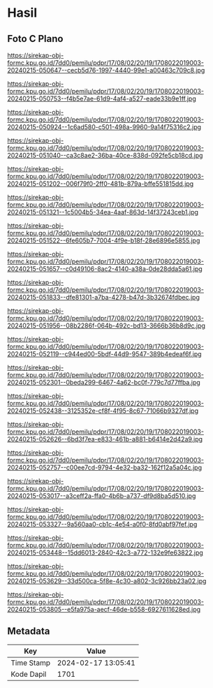 # Hasil

## Foto C Plano

https://sirekap-obj-formc.kpu.go.id/7dd0/pemilu/pdpr/17/08/02/20/19/1708022019003-20240215-050647--cecb5d76-1997-4440-99e1-a00463c709c8.jpg

https://sirekap-obj-formc.kpu.go.id/7dd0/pemilu/pdpr/17/08/02/20/19/1708022019003-20240215-050753--f4b5e7ae-61d9-4af4-a527-eade33b9e1ff.jpg

https://sirekap-obj-formc.kpu.go.id/7dd0/pemilu/pdpr/17/08/02/20/19/1708022019003-20240215-050924--1c6ad580-c501-498a-9960-9a14f75316c2.jpg

https://sirekap-obj-formc.kpu.go.id/7dd0/pemilu/pdpr/17/08/02/20/19/1708022019003-20240215-051040--ca3c8ae2-36ba-40ce-838d-092fe5cb18cd.jpg

https://sirekap-obj-formc.kpu.go.id/7dd0/pemilu/pdpr/17/08/02/20/19/1708022019003-20240215-051202--006f79f0-2ff0-481b-879a-bffe551815dd.jpg

https://sirekap-obj-formc.kpu.go.id/7dd0/pemilu/pdpr/17/08/02/20/19/1708022019003-20240215-051321--1c5004b5-34ea-4aaf-863d-14f37243ceb1.jpg

https://sirekap-obj-formc.kpu.go.id/7dd0/pemilu/pdpr/17/08/02/20/19/1708022019003-20240215-051522--6fe605b7-7004-4f9e-b18f-28e6896e5855.jpg

https://sirekap-obj-formc.kpu.go.id/7dd0/pemilu/pdpr/17/08/02/20/19/1708022019003-20240215-051657--c0d49106-8ac2-4140-a38a-0de28dda5a61.jpg

https://sirekap-obj-formc.kpu.go.id/7dd0/pemilu/pdpr/17/08/02/20/19/1708022019003-20240215-051833--dfe81301-a7ba-4278-b47d-3b32674fdbec.jpg

https://sirekap-obj-formc.kpu.go.id/7dd0/pemilu/pdpr/17/08/02/20/19/1708022019003-20240215-051956--08b2286f-064b-492c-bd13-3666b36b8d9c.jpg

https://sirekap-obj-formc.kpu.go.id/7dd0/pemilu/pdpr/17/08/02/20/19/1708022019003-20240215-052119--c944ed00-5bdf-44d9-9547-389b4edeaf6f.jpg

https://sirekap-obj-formc.kpu.go.id/7dd0/pemilu/pdpr/17/08/02/20/19/1708022019003-20240215-052301--0beda299-6467-4a62-bc0f-779c7d77ffba.jpg

https://sirekap-obj-formc.kpu.go.id/7dd0/pemilu/pdpr/17/08/02/20/19/1708022019003-20240215-052438--3125352e-cf8f-4f95-8c67-71066b9327df.jpg

https://sirekap-obj-formc.kpu.go.id/7dd0/pemilu/pdpr/17/08/02/20/19/1708022019003-20240215-052626--6bd3f7ea-e833-461b-a881-b6414e2d42a9.jpg

https://sirekap-obj-formc.kpu.go.id/7dd0/pemilu/pdpr/17/08/02/20/19/1708022019003-20240215-052757--c00ee7cd-9794-4e32-ba32-162f12a5a04c.jpg

https://sirekap-obj-formc.kpu.go.id/7dd0/pemilu/pdpr/17/08/02/20/19/1708022019003-20240215-053017--a3ceff2a-ffa0-4b6b-a737-df9d8ba5d510.jpg

https://sirekap-obj-formc.kpu.go.id/7dd0/pemilu/pdpr/17/08/02/20/19/1708022019003-20240215-053327--9a560aa0-cb1c-4e54-a0f0-8fd0abf97fef.jpg

https://sirekap-obj-formc.kpu.go.id/7dd0/pemilu/pdpr/17/08/02/20/19/1708022019003-20240215-053448--15dd6013-2840-42c3-a772-132e9fe63822.jpg

https://sirekap-obj-formc.kpu.go.id/7dd0/pemilu/pdpr/17/08/02/20/19/1708022019003-20240215-053629--33d500ca-5f8e-4c30-a802-3c926bb23a02.jpg

https://sirekap-obj-formc.kpu.go.id/7dd0/pemilu/pdpr/17/08/02/20/19/1708022019003-20240215-053805--e5fa975a-aecf-46de-b558-6927611628ed.jpg


## Metadata

| Key        | Value               |
| ---------- | ------------------- |
| Time Stamp | 2024-02-17 13:05:41 |
| Kode Dapil | 1701                |




